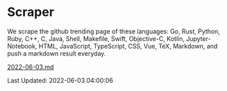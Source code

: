 # Scraper

We scrape the github trending page of these languages: Go, Rust, Python, Ruby, C++, C, Java, Shell, Makefile, Swift, Objective-C, Kotlin, Jupyter-Notebook, HTML, JavaScript, TypeScript, CSS, Vue, TeX, Markdown, and push a markdown result everyday.

[2022-06-03.md](https://github.com/yangwenmai/github-trending-backup/blob/master/2022-06-03.md)

Last Updated: 2022-06-03 04:00:06